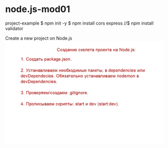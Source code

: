 # node.js-mod01

project-example
 $ npm init -y 
 $ npm install cors express 
 //$ npm install validator

 Create a new project on Node.js
 ![Screenshoot-1](./lesson-1/slides/project-create-steps.jpg)